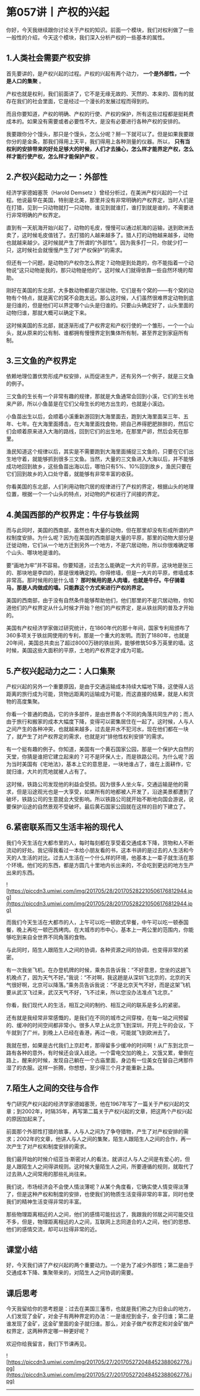 # 第057讲丨产权的兴起

你好，今天我继续跟你讨论关于产权的知识。前面一个模块，我们对权利做了一些一般性的介绍，今天这个模块，我们深入分析产权的一些基本的属性。

## 1.人类社会需要产权安排

首先要讲的，是产权兴起的过程。产权的兴起有两个动力， **一个是外部性，一个是人口的集聚** 。

产权也就是权利，我们前面讲了，它不是无缘无故的、天然的、本来的、固有的就存在我们的社会里面，它是经过一个漫长的发展过程而得到的。

而且你要知道，产权的明确、产权的行使、产权的保护，所有这些过程都是挺耗费成本的。如果没有需要或者必要性不大，是没有必要进行各种产权的安排的。

我要跟你分个馒头，那只是个馒头，怎么分呢？掰一下就可以了。但是如果我要跟你分的是金条，那我们得用上天平，我们得用上各种测量的仪器。所以， **只有当权利的安排带来的好处足够大的时候，人们才去操心，怎么样才能界定产权，怎么样才能行使产权，怎么样才能保护产权** 。

## 2.产权兴起动力之一：外部性

经济学家德姆塞茨（Harold Demsetz ）曾经分析过，在美洲产权兴起的一个过程。他说最早在美国，特别是北美，那里并没有非常明确的产权界定，当时人们是在打猎，见到一只动物就打一只动物，谁见到就谁打，谁打到就是谁的，不需要进行非常明确的产权界定。

直到有一天航海开始兴起了，动物的毛皮，慢慢可以通过航海的运输，送到欧洲去卖了，这时候毛皮值钱了。去打猎的人越来越多了。猎人打的动物越来越多，动物也就越来越少。这时候就产生了所谓的“外部性”。因为我多打一只，你就少打一只，这时候社会就慢慢产生了对“产权保护”的需求。

但还有一个问题，是动物的产权你怎么界定？动物是到处跑的，你不能指着一个动物说“这只动物是我的，那只动物是他的”。这时候人们就得依靠一些自然环境的帮助。

刚好在美国的东北部，大多数动物都是穴居动物，它们是有个窝的——有个窝的动物有个特点，就是离它的窝不会跑太远。那么这时候，人们虽然很难界定动物到底是归谁的，但是他们可以界定哪个山头是归谁的。只要山头确定好了，山头里面的动物归谁，那就大概可以确定下来。

这时候美国的东北部，就逐渐形成了产权界定和产权行使的一个雏形，一个一个山头，就从原来的公有制、谁都拥有慢慢界定到集体所有制，甚至界定到家庭所有制。

## 3.三文鱼的产权界定

依赖地理位置优势形成产权安排，从而促进生产，还有另外一个例子，就是三文鱼的例子。

三文鱼的生长有一个非常有趣的规律，那就是大鱼通常会回到小溪，它们的生长地来产卵，所以小鱼苗是在它们父母生长的地方出生的，也就是小溪边。

小鱼苗出生以后，会顺着小溪重新游回到大海里面去，跑到大海里面呆三年、五年、七年。在大海里面搏击，在大海里面找食物，把自己养得肥肥胖胖的，然后它们会顺着原来进入大海的路线，回到它们的出生地，在那里产卵，然后会死在那里。

渔民知道这个规律以后，其实是不需要跑到大海里面捕捉三文鱼的，只要在它们出生地守着，就能够抓到很多三文鱼。当然，大量的三文鱼进入大海以后，并不能够成功地回到故乡，这些鱼苗出海以后，哪怕只有5%、10%回到故乡，渔民只要在它们回到故乡的入口处守着，就能够有非常丰富的收获。

你看美国的东北部，人们利用动物穴居的规律进行了产权的界定，根据山头的地理位置，根据一个一个山头的特点，对动物的产权进行了间接的界定。

## 4.美国西部的产权界定：牛仔与铁丝网

而与此同时，美国的西南部，虽然也有大量的动物，但在那里却没有形成所谓的产权制度安排。为什么呢？因为在美国的西南部是大量的平原，那里的动物大部分是迁徙动物，它们从一个地方迁到另外一个地方，不是穴居动物，所以你很难确定哪个山头、哪块地是谁的。

要“画地为牢”并不容易。你要知道，过去怎么能确定一大片的平原，这块地是张三的、那块地是李四的，那是很难确定的。你得修墙，但是一大片的平原，修墙成本非常高。那时候用的是什么墙？ **那时候用的是人肉墙，也就是牛仔。牛仔骑着马，那是人肉做成的墙。只能靠这个方式来进行产权的界定。**

美国的西南部，由于没有自然条件能够帮助他们，他们那里的不是穴居动物，你知道他们的产权界定从什么时候才开始？他们的产权界定，是从铁丝网的普及才开始的。

美国有产权经济学家做过研究统计，在1860年代的那十年间，国家专利局颁布了360多项关于铁丝网使用的专利，那是一个重大的发明。而到了1880年，也就是20年间，美国总共卖出了超过8000万磅的铁丝网，能够修筑50多万英里的墙。这时候，美国这些大面积的平原，土地的产权界定才成为可能。

## 5.产权兴起动力之二：人口集聚

产权兴起的另外一个重要原因，是由于交通运输成本持续大幅地下降，这使得人远距离的旅行成为可能，货物远距离的运输成为可能，而这直接的结果，就是人和货物的高度集聚。

你看一个普通的商品，它的许多部件，是由世界各个不同的角落共同生产的；而人由于旅行和搬家的成本大幅度下降，变得可以密集居住在一起了。这时候，人与人之间产生的各种冲突，也就越来越多，过去是井水不犯河水，现在他们都在一块了，就产生了对产权界定的需求，也就是对“排他性权利安排”的需求。

有一个挺有趣的例子。你知道，美国有一个黄石国家公园，那是一个保护大自然的天堂，你猜是谁把它建立起来的？可不是环保人士，而是铁路公司。为什么呢？因为当时美国有《宅地法》，基本上它的意思是，一块地谁占了，谁在上面耕作，它就归谁，大片的荒地就被人占有了。

这时候，铁路公司发现他的利益会受损。因为很多人坐火车，交通运输是他的需求，但是沿途观光也是一大享受，如果所有的地都被人开发了，沿途美景都遭到了破坏，铁路公司的生意就会大受影响。所以铁路公司就开始不断地向国会游说，说要保护沿途的自然景观不受破坏。最后黄石国家公园就在这样的目的下建立了。

## 6.紧密联系而又生活丰裕的现代人

我们今天生活在大都市里的人，每时每刻都在享受着交通成本下降，货物和人不断流动的好处。我记得我看过一本给小朋友看的书，这本书讲的是过去的人生活和今天的人生活的对比。过去人生活在一个什么样的环境，他基本上一辈子就生活在那个环境。他们吃的东西，都是方圆几十里地内长出来的，不会吃到更远的地方生产出来的东西。

![https://piccdn3.umiwi.com/img/201705/28/201705282210506176812944.jpg](https://piccdn3.umiwi.com/img/201705/28/201705282210506176812944.jpg)

而我们今天生活在大都市的人，上午可以吃一顿欧式早餐，中午可以吃一顿泰国餐，晚上再吃一顿巴西烤肉。在大城市的市中心，基本上一两公里的范围内，你能够吃到来自全世界不同角落的食物。

与此同时，陌生人跟陌生人之间的协调，各种资源之间的协调，也变得非常的紧密。

有一次我坐飞机，在办登机牌的时候，乘务员告诉我：“不好意思，您坐的这趟飞机晚点了，因为天气不好。”我说：“不对啊，我这趟是从深圳飞北京的，北京的天气很好啊，北京可以降落。”乘务员告诉我说：“不是北京天气不好，而是这架飞机要从武汉飞过来，武汉天气不好，飞不过来，所以您没办法准点飞北京。”

你看，我们现代人的生活，相互之间的制约、相互之间的联系是多么的紧密。

还有就是我经常非常感慨的，是我们在不同的城市之间穿梭，在每一站之间预留的、缓冲的时间空间都非常小。很多人早上从北京飞到深圳，开完上午的会议，下午就到了广州，到晚上人已经在香港，再过一夜，可能就飞到欧洲去了。

我就在想，如果是古代我们上京赶考，那得留多少缓冲的时间啊！从广东到北京一路有各种的意外，有时候还会误入歧途。一个雷电交加的晚上，又饿又累，晕倒在路上，醒来的时候，发现自己躺在一个古庙里面，身边有一位美女在替自己烤那件湿了的衣服。这样一折腾，你想想，至少得三个月才能重新上路。

## 7.陌生人之间的交往与合作

专门研究产权兴起的经济学家德姆塞茨，他在1967年写了一篇关于产权兴起的文章；到2002年，时隔35年，再写第二篇关于产权兴起的文章，把这两个产权兴起的原因加起来了。

前面那个外部性打猎的故事，人与人之间为了争夺猎物，产生了对产权安排的需求；2002年的文章，他讲人与人之间的集聚，陌生人跟陌生人之间的合作，再一次产生了对产权和制度安排的需求。

我们最开始的时候介绍亚当·斯密对人的看法，就讲过人与人之间是有爱心的，但是人跟陌生人之间得讲规则。这时候大量陌生人之间，所要遵循的规则，就取代了过去熟人之间常用的那些礼尚往来。

我们说，市场经济会不会使人情淡薄呢？从某个角度看，它确实使人情变得淡薄了，但是这种产权和制度的安排，也使我们的物质生活变得非常的丰富，同时也使我们的精神生活变得非常的丰富。

那些物理距离相近的人之间，他们的感情可能拉远了，我跟我的邻居之间可能交往不多，但是，物理距离相远的人之间，互联网上志同道合的人之间，他们的思想、他们的感情交流，却可以拉得非常的近。

## 课堂小结

好，今天我们讲了产权兴起的两个重要动力。一个是为了减少外部性；第二是由于交通成本下降、集聚带来的，对陌生人之间协调的需要。

## 课后思考

今天我留给你的思考题是：过去在美国三藩市，也就是我们称之为旧金山的地方，人们发现了金矿，对金子有两种界定的办法：一是谁挖到金子，金子归谁；第二是谁发现了金矿，这金矿里面的金子就归谁。那么，对金子做产权界定和对金矿做产权界定，这两种界定哪一种更好呢？

欢迎你给我留言，我们下节课再见。

![https://piccdn3.umiwi.com/img/201705/27/201705272048452388062776.jpg](https://piccdn3.umiwi.com/img/201705/27/201705272048452388062776.jpg)

---
